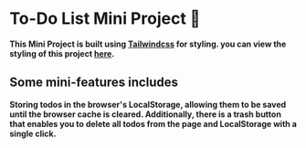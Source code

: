 # To-Do List Mini Project 📝
**This Mini Project is built using [Tailwindcss](https://tailwindcss.com/) for styling. you can view the styling of this project [here](styles/global.css).**
## Some mini-features includes
**Storing todos in the browser's LocalStorage, allowing them to be saved until the browser cache is cleared. Additionally, there is a trash button that enables you to delete all todos from the page and LocalStorage with a single click.**
